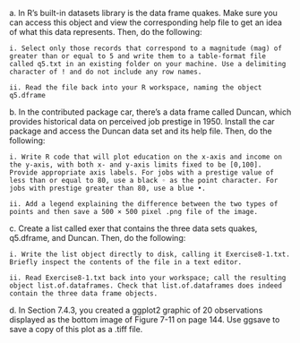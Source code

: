 a. In R’s built-in datasets library is the data frame quakes. Make sure you can access this object and view the corresponding help file to get an idea of what this data represents. Then, do the following:

    i. Select only those records that correspond to a magnitude (mag) of greater than or equal to 5 and write them to a table-format file called q5.txt in an existing folder on your machine. Use a delimiting character of ! and do not include any row names.
    
    ii. Read the file back into your R workspace, naming the object q5.dframe

b. In the contributed package car, there’s a data frame called Duncan, which provides historical data on perceived job prestige in 1950. Install the car package and access the Duncan data set and its help file. Then, do the following:

    i. Write R code that will plot education on the x-axis and income on the y-axis, with both x- and y-axis limits fixed to be [0,100]. Provide appropriate axis labels. For jobs with a prestige value of less than or equal to 80, use a black ◦ as the point character. For jobs with prestige greater than 80, use a blue •.
    
    ii. Add a legend explaining the difference between the two types of points and then save a 500 × 500 pixel .png file of the image.
    
c. Create a list called exer that contains the three data sets quakes, q5.dframe, and Duncan. Then, do the following:

    i. Write the list object directly to disk, calling it Exercise8-1.txt. Briefly inspect the contents of the file in a text editor.
    
    ii. Read Exercise8-1.txt back into your workspace; call the resulting object list.of.dataframes. Check that list.of.dataframes does indeed contain the three data frame objects.
    
d. In Section 7.4.3, you created a ggplot2 graphic of 20 observations displayed as the bottom image of Figure 7-11 on page 144. Use ggsave to save a copy of this plot as a .tiff file.
